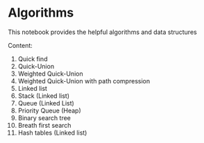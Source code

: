 # Algorithms
This notebook provides the helpful algorithms and data structures

Content:
1. Quick find
2. Quick-Union
3. Weighted Quick-Union
4. Weighted Quick-Union with path compression
5. Linked list
6. Stack (Linked list)
7. Queue (Linked List)
8. Priority Queue (Heap)
9. Binary search tree
10. Breath first search
11. Hash tables (Linked list)
